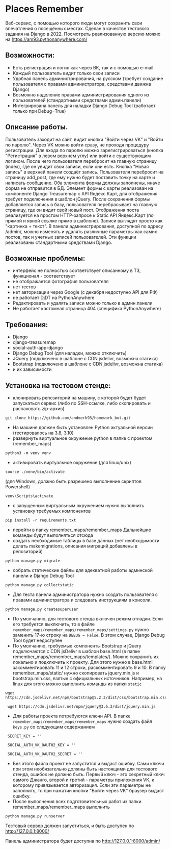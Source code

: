 # Places Remember

Веб-сервис, с помощью которого люди могут сохранить свои впечатления о посещённых местах. Сделан в качестве тестового задания на Django в 2022.
Посмотреть реализованную версию можно на https://am93.pythonanywhere.com/

## Возможности:
- Есть регистрация и логин как через ВК, так и с помощью e-mail.
- Каждый пользователь видит только свои записи
- Удобная панель администрирования, на русском (требует создание пользователя с правами администратора, средствами движка Django)
- Возможно наделение правами администрирования одного из пользователей (стандартными средствами админ.панели)
- Интегрирована панель для наладки Django  Debug  Tool (работает только при Debug=True)

## Описание работы.
Пользователь заходит на сайт, видит кнопки "Войти через VK" и "Войти по паролю". Через VK можно войти сразу, не проходя процедуру регистрации. Для входа по паролю можно зарегистрироваться (кнопка "Регистрация" в левом верхнем углу) или войти с существующим логином. После чего пользователя перебросит на главную страницу (index), где он увидит свои записи, если они есть. Кнопка "Новая запись" в верхней панели создаёт запись. Пользователя перебросит на страницу add_post, где ему нужно будет поставить точку на карте и написать сообщение. Оба элемента формы должны заполнены, иначе форма не отправится в БД. Элемент формы с карты реализован на компоненте Django Treasuremap с API Яндекс.Карт, для отображения требует подключения в шаблон jQuery. После сохранения формы добавляется запись в базу, пользователя перебрасывает на главную страницу, где он видит свой новый пост. Отображения поста реализуется на простом HTTP-запросе к Static API Яндекс.Карт (по прямой и явной ссылке прямо в шаблоне). Записи выглядят просто как "картинка + текст".
В панели администрирования, доступной по адресу /admin/, можно изменять и удалять различные параметры как самих постов, так и учетных записей пользователей. Эти функции реализованы стандартными средствами Django.

## Возможные проблемы:
- интерфейс не полностью соответствует описанному в ТЗ, функционал - соответствует
- не отображается фотография пользователя
- нет тестов
- нет авторизации через Google (с декабря недоступно API для РФ)
- не работает DjDT на PythonAnywhere
- Редактировать и удалять записи можно только в админ.панели
- Не работает кастомная страница 404 (специфика PythonAnywhere)

## Требования:
- Django
- django-treasuremap
- social-auth-app-django
- Django  Debug  Tool (для наладки, можно отключить)
- JQuery (подключено в шаблоне с CDN  jsdelivr, возможна статика)
- Bootstrap (подключено в шаблоне с CDN  jsdelivr, возможна статика)
- и их зависимости

## Установка на тестовом стенде:
- клонировать репозиторий на машину, с которой будет будет запускаться сервис (либо по SSH-ссылке, либо скопировать и распаковать zip-архив)
```
git clone https://github.com/andmerk93/homework_bot.git
```

- На машине должен быть установлен Python актуальной версии (тестировалось на 3.8, 3.10)
- развернуть виртуальное окружение python в папке с проектом (remember_maps)
```
python3 -m venv venv
```
- активировать виртуальное окружение
(для linux/unix)
 ```
 source ./venv/bin/activate 
 ``` 
(для Windows, должно быть разрешено выполнение скриптов Powershell)
 ```
 venv\Scripts\activate
 ``` 

- с запущенным виртуальным окружением нужно выполнить установку требуемых компонентов
```
pip install -r requirements.txt
```
- перейти в папку remember_maps/remember_maps  Дальнейшие команды будут выполняться отсюда
- создать необходимые таблицы в базе данных (нет необходимости делать makemigrations, описания миграций добавлены в репозиторий)
```
python manage.py migrate
```

- собрать статические файлы для адекватной работы админской панели и Django Debug Tool
 ```
 python manage.py collectstatic
 ```
- Для теста панели администратора нужно создать пользователя с правами администратора и следовать инструкциям в консоли.
```
python manage.py createsuperuser
```
- По умолчанию, для тестового стенда включен режим отладки. Если его требуется выключить, то в файле ```remember_maps/remember_maps/remember_maps/settings.py``` нужно заменить 17-ю строку на ```DEBUG = False```. В этом случае, Django Debug Tool будет недоступен
- По умолчанию, требуемые компоненты Bootstrap и jQuery  подключаются с CDN  jsDelivr в шаблон base.html (в папке remember_maps/remember_maps/templates/). Можно сохранить их локально и подключить к проекту. Для этого нужно в base.html закомментировать 11 и 12 строки, раскомментировать 9 и 10. В папку remember_maps/static/ нужно скопировать jquery.min.js и bootstrap.min.css, взятые с официальных источников.
Например, на linux для этого можно выполнить команды из папки ```static```
``` 
wget https://cdn.jsdelivr.net/npm/bootstrap@5.2.3/dist/css/bootstrap.min.css
```

 ```
  wget https://cdn.jsdelivr.net/npm/jquery@3.6.3/dist/jquery.min.js
  ```
- Для работы проекта потребуются ключи API. В папке ```remember_maps/remember_maps/remember_maps``` нужно создать файл ```keys.py``` со следующим содержанием
```
 SECRET_KEY = '' 

 SOCIAL_AUTH_VK_OAUTH2_KEY = '' 

 SOCIAL_AUTH_VK_OAUTH2_SECRET = '' 
```
 - Без этого файла проект не запустится и выдаст ошибку. Сами ключи при этом необязательно должны быть настоящими для тестового стенда, ошибок не должно быть. Первый ключ - это секретный ключ самого Джанго, второй и третий - параметры приложения VK, к которому привязывается авторизация. Если эти параметры не заполнить, то при нажатии кнопки "Войти через VK" браузер выдаст ошибку.
- После выполнения всех подготовительных работ из папки remember_maps/remember_maps выполнить
 ```
 python manage.py runserver
 ```

Тестовый сервер должен запуститься, и быть доступен по http://127.0.0.1:8000/

Панель администратора будет доступна по http://127.0.0.1:8000/admin/

